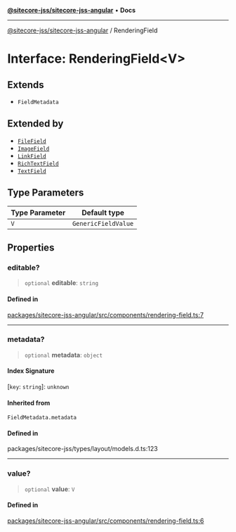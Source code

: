 [**@sitecore-jss/sitecore-jss-angular**](../README.md) • **Docs**

***

[@sitecore-jss/sitecore-jss-angular](../README.md) / RenderingField

# Interface: RenderingField\<V\>

## Extends

- `FieldMetadata`

## Extended by

- [`FileField`](FileField.md)
- [`ImageField`](ImageField.md)
- [`LinkField`](LinkField.md)
- [`RichTextField`](RichTextField.md)
- [`TextField`](TextField.md)

## Type Parameters

| Type Parameter | Default type |
| ------ | ------ |
| `V` | `GenericFieldValue` |

## Properties

### editable?

> `optional` **editable**: `string`

#### Defined in

[packages/sitecore-jss-angular/src/components/rendering-field.ts:7](https://github.com/Sitecore/jss/blob/2f7f8a3f57bf348df36eb566e1598f25fb4e1fd2/packages/sitecore-jss-angular/src/components/rendering-field.ts#L7)

***

### metadata?

> `optional` **metadata**: `object`

#### Index Signature

 \[`key`: `string`\]: `unknown`

#### Inherited from

`FieldMetadata.metadata`

#### Defined in

packages/sitecore-jss/types/layout/models.d.ts:123

***

### value?

> `optional` **value**: `V`

#### Defined in

[packages/sitecore-jss-angular/src/components/rendering-field.ts:6](https://github.com/Sitecore/jss/blob/2f7f8a3f57bf348df36eb566e1598f25fb4e1fd2/packages/sitecore-jss-angular/src/components/rendering-field.ts#L6)

